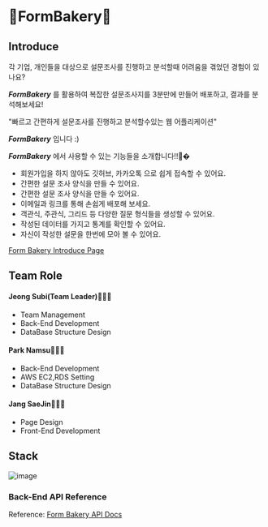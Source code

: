 # 📝FormBakery🍞

## Introduce

각 기업, 개인들을 대상으로 설문조사를 진행하고 분석할때 어려움을 겪었던 경험이 있나요?

**_FormBakery_** 를 활용하여 복잡한 설문조사지를 3분만에 만들어 배포하고, 결과를 분석해보세요!

"빠르고 간편하게 설문조사를 진행하고 분석할수있는 웹 어플리케이션"

**_FormBakery_** 입니다 :)

**_FormBakery_** 에서 사용할 수 있는 기능들을 소개합니다!!👐�

* 회원가입을 하지 않아도 깃허브, 카카오톡 으로 쉽게 접속할 수 있어요.
* 간편한 설문 조사 양식을 만들 수 있어요.
* 간편한 설문 조사 양식을 만들 수 있어요.
* 이메일과 링크를 통해 손쉽게 배포해 보세요.
* 객관식, 주관식, 그리드 등 다양한 질문 형식들을 생성할 수 있어요.
* 작성된 데이터를 가지고 통계를 확인할 수 있어요.
* 자신이 작성한 설문을 한번에 모아 볼 수 있어요.

[Form Bakery Introduce Page](https://github.com/codestates/FormBakery/wiki)

## Team Role

#### Jeong Subi(Team Leader)👩🏼‍💻
  * Team Management
  * Back-End Development
  * DataBase Structure Design

#### Park Namsu👨🏻‍💻
  * Back-End Development
  * AWS EC2,RDS Setting
  * DataBase Structure Design

#### Jang SaeJin🧑🏻‍💻
  * Page Design
  * Front-End Development

## Stack

![image](https://user-images.githubusercontent.com/62639722/146731512-946e861c-b659-420c-9203-4a01f3357885.png)



### Back-End API Reference

Reference: [Form Bakery API Docs](https://codebaker.gitbook.io/api-docs/b96lnOebJuI9fFbPcJmi/)
